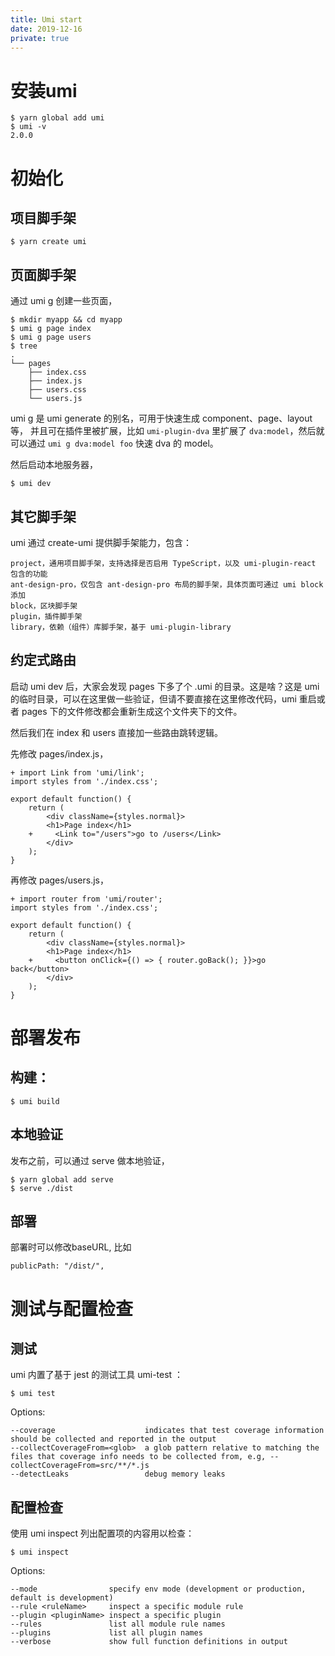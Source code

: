 ```yaml
---
title: Umi start
date: 2019-12-16
private: true
---
```

# 安装umi
    $ yarn global add umi
    $ umi -v
    2.0.0

# 初始化
## 项目脚手架
    $ yarn create umi

## 页面脚手架
通过 umi g 创建一些页面，

    $ mkdir myapp && cd myapp
    $ umi g page index
    $ umi g page users
    $ tree
    .
    └── pages
        ├── index.css
        ├── index.js
        ├── users.css
        └── users.js

umi g 是 umi generate 的别名，可用于快速生成 component、page、layout 等，
并且可在插件里被扩展，比如 `umi-plugin-dva` 里扩展了 `dva:model`，然后就可以通过 `umi g dva:model foo` 快速 dva 的 model。

然后启动本地服务器，

    $ umi dev

## 其它脚手架
umi 通过 create-umi 提供脚手架能力，包含：

    project，通用项目脚手架，支持选择是否启用 TypeScript，以及 umi-plugin-react 包含的功能
    ant-design-pro，仅包含 ant-design-pro 布局的脚手架，具体页面可通过 umi block 添加
    block，区块脚手架
    plugin，插件脚手架
    library，依赖（组件）库脚手架，基于 umi-plugin-library

## 约定式路由
启动 umi dev 后，大家会发现 pages 下多了个 .umi 的目录。这是啥？这是 umi 的临时目录，可以在这里做一些验证，但请不要直接在这里修改代码，umi 重启或者 pages 下的文件修改都会重新生成这个文件夹下的文件。

然后我们在 index 和 users 直接加一些路由跳转逻辑。

先修改 pages/index.js，

    + import Link from 'umi/link';
    import styles from './index.css';
    
    export default function() {
        return (
            <div className={styles.normal}>
            <h1>Page index</h1>
        +     <Link to="/users">go to /users</Link>
            </div>
        );
    }

再修改 pages/users.js，

    + import router from 'umi/router';
    import styles from './index.css';
    
    export default function() {
        return (
            <div className={styles.normal}>
            <h1>Page index</h1>
        +     <button onClick={() => { router.goBack(); }}>go back</button>
            </div>
        );
    }

# 部署发布
## 构建：

    $ umi build

## 本地验证
发布之前，可以通过 serve 做本地验证，

    $ yarn global add serve
    $ serve ./dist

## 部署
部署时可以修改baseURL, 比如

    publicPath: "/dist/",

# 测试与配置检查
## 测试
umi 内置了基于 jest 的测试工具 umi-test ：

    $ umi test

Options:

    --coverage                    indicates that test coverage information should be collected and reported in the output
    --collectCoverageFrom=<glob>  a glob pattern relative to matching the files that coverage info needs to be collected from, e.g, --collectCoverageFrom=src/**/*.js
    --detectLeaks                 debug memory leaks

## 配置检查
使用 umi inspect 列出配置项的内容用以检查：

    $ umi inspect

Options:

    --mode                specify env mode (development or production, default is development)
    --rule <ruleName>     inspect a specific module rule
    --plugin <pluginName> inspect a specific plugin
    --rules               list all module rule names
    --plugins             list all plugin names
    --verbose             show full function definitions in output